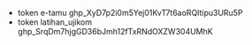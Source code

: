- token e-tamu
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
- token latihan_ujikom
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

